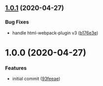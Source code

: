 ## [1.0.1](https://github.com/rafalmaciejewski/html-webpack-extra-inject-plugin/compare/v1.0.0...v1.0.1) (2020-04-27)


### Bug Fixes

* handle html-webpack-plugin v3 ([b176e3e](https://github.com/rafalmaciejewski/html-webpack-extra-inject-plugin/commit/b176e3e5bb8f461484289acbf9f5984768ea09b4))

# 1.0.0 (2020-04-27)


### Features

* initial commit ([93feeae](https://github.com/rafalmaciejewski/html-webpack-extra-inject-plugin/commit/93feeae48ffe02fb9c666e00edeaef9d25004fc0))
